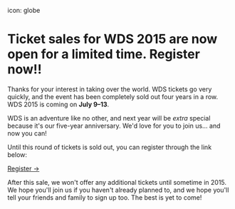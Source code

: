 icon: globe

# Ticket sales for WDS 2015 are now open for a limited time. Register now!!

Thanks for your interest in taking over the world. WDS tickets go very quickly, and the event has been completely sold out four years in a row. WDS 2015 is coming on **July 9–13**.

WDS is an adventure like no other, and next year will be *extra* special because it's our five-year anniversary. We'd love for you to join us… and now you can!

Until this round of tickets is sold out, you can register through the link below:

<a href="http://wds2015.eventbrite.com" target ="_blank" class="button">Register &rarr;</a>

After this sale, we won't offer any additional tickets until sometime in 2015. We hope you'll join us if you haven't already planned to, and we hope you'll tell your friends and family to sign up too. The best is yet to come!

<!-- If you'd <strong>definitely like to attend next year</strong> and want to purchase a ticket once they're available, use the form below to put your name on the waiting list. When the sale is announced, all tickets will be offered on a first-come, first-served basis.


<form method="post" class="af-form-wrapper" action="http://www.aweber.com/scripts/addlead.pl"  >
               <input type="hidden" name="meta_web_form_id" value="1153910757" />
               <input type="hidden" name="meta_split_id" value="" />
               <input type="hidden" name="listname" value="wds-waiting" />
               <input type="hidden" name="redirect" value="http://www.worlddominationsummit.com" />

               <input type="hidden" name="meta_adtracking" value="My_Web_Form" />
               <input type="hidden" name="meta_message" value="1" />
               <input type="hidden" name="meta_required" value="name,email" />

               <input type="hidden" name="meta_tooltip" value="" />

          <div class="form-section">
               <label class="previewLabel" for="awf_field-15343399">Name </label>
               <input id="awf_field-15343399" type="text" name="name" class="text" value=""  tabindex="500" />
          </div>
          <div class="form-section">
               <label class="previewLabel" for="awf_field-15343400">Email Address </label>
               <input class="text" id="awf_field-15343400" type="text" name="email" value="" tabindex="501"  />
          </div>
          <div class="form-section">
               <input name="submit" class="submit" type="submit" value="Submit" tabindex="502" />
          </div>

               <div style="display: none;"><img src="http://forms.aweber.com/form/displays.htm?id=jIyszJyMDOys7A==" alt="" /></div>
     </form>
     
     -->
